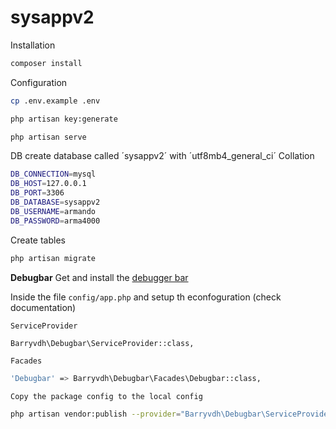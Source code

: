 # sysappv2

Installation
```sh
composer install
```
Configuration

```sh
cp .env.example .env 

php artisan key:generate

php artisan serve
```
DB
create database called ´sysappv2´ with ´utf8mb4_general_ci´ Collation

```sh
DB_CONNECTION=mysql
DB_HOST=127.0.0.1
DB_PORT=3306
DB_DATABASE=sysappv2
DB_USERNAME=armando
DB_PASSWORD=arma4000
```
Create tables
```sh
php artisan migrate
```
**Debugbar**
Get and install the [debugger bar](https://packagist.org/packages/barryvdh/laravel-debugbar)

Inside the file `config/app.php` and setup th econfoguration (check documentation)

`ServiceProvider`
```sh
Barryvdh\Debugbar\ServiceProvider::class,
```
`Facades`
```sh
'Debugbar' => Barryvdh\Debugbar\Facades\Debugbar::class,
```
`Copy the package config to the local config`
```sh
php artisan vendor:publish --provider="Barryvdh\Debugbar\ServiceProvider"
```